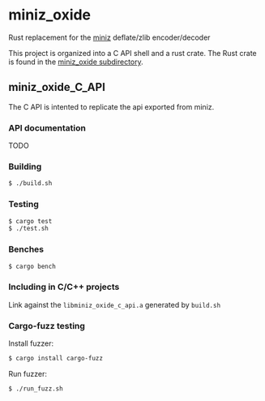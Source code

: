 # miniz_oxide
Rust replacement for the [miniz](https://github.com/richgel999/miniz) deflate/zlib encoder/decoder

This project is organized into a C API shell and a rust crate.
The Rust crate is found in the [miniz_oxide subdirectory](https://github.com/Frommi/miniz_oxide/tree/master/miniz_oxide).

## miniz_oxide_C_API
The C API is intented to replicate the api exported from miniz.

### API documentation

TODO

### Building

```bash
$ ./build.sh
```

### Testing

```bash
$ cargo test
$ ./test.sh
```

### Benches
```bash
$ cargo bench
```

### Including in C/C++ projects

Link against the `libminiz_oxide_c_api.a` generated by `build.sh`

### Cargo-fuzz testing

Install fuzzer:
```bash
$ cargo install cargo-fuzz
```

Run fuzzer:
```bash
$ ./run_fuzz.sh
```
